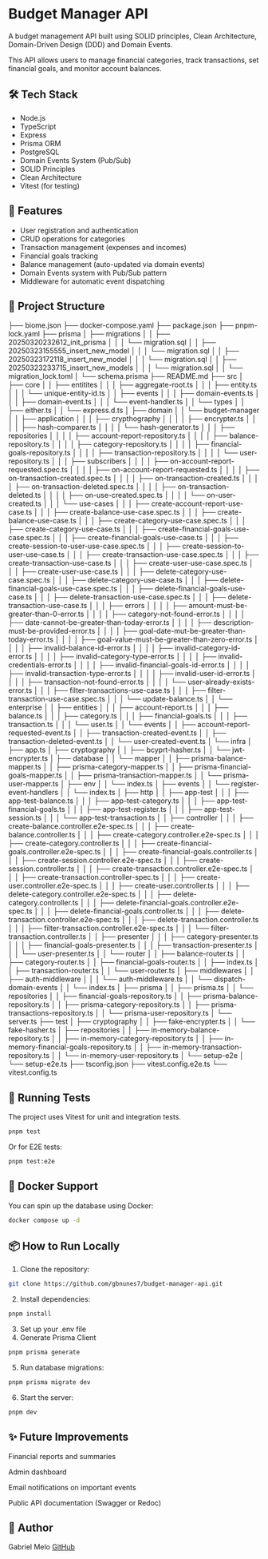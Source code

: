 # Budget Manager API

A budget management API built using SOLID principles, Clean Architecture, Domain-Driven Design (DDD) and Domain Events.

This API allows users to manage financial categories, track transactions, set financial goals, and monitor account balances.

## 🛠️ Tech Stack
- Node.js
- TypeScript
- Express
- Prisma ORM
- PostgreSQL
- Domain Events System (Pub/Sub)
- SOLID Principles
- Clean Architecture
- Vitest (for testing)

## 🚀 Features
- User registration and authentication
- CRUD operations for categories
- Transaction management (expenses and incomes)
- Financial goals tracking
- Balance management (auto-updated via domain events)
- Domain Events system with Pub/Sub pattern
- Middleware for automatic event dispatching

## 📂 Project Structure
├── biome.json
├── docker-compose.yaml
├── package.json
├── pnpm-lock.yaml
├── prisma
│   ├── migrations
│   │   ├── 20250320232612_init_prisma
│   │   │   └── migration.sql
│   │   ├── 20250323155555_insert_new_model
│   │   │   └── migration.sql
│   │   ├── 20250323172118_insert_new_model
│   │   │   └── migration.sql
│   │   ├── 20250323233715_insert_new_models
│   │   │   └── migration.sql
│   │   └── migration_lock.toml
│   └── schema.prisma
├── README.md
├── src
│   ├── core
│   │   ├── entitites
│   │   │   ├── aggregate-root.ts
│   │   │   ├── entity.ts
│   │   │   └── unique-entity-id.ts
│   │   ├── events
│   │   │   ├── domain-events.ts
│   │   │   ├── domain-event.ts
│   │   │   └── event-handler.ts
│   │   └── types
│   │       ├── either.ts
│   │       └── express.d.ts
│   ├── domain
│   │   └── budget-manager
│   │       ├── application
│   │       │   ├── crypthography
│   │       │   │   ├── encrypter.ts
│   │       │   │   ├── hash-comparer.ts
│   │       │   │   └── hash-generator.ts
│   │       │   ├── repositories
│   │       │   │   ├── account-report-repository.ts
│   │       │   │   ├── balance-repository.ts
│   │       │   │   ├── category-repository.ts
│   │       │   │   ├── financial-goals-repository.ts
│   │       │   │   ├── transaction-repository.ts
│   │       │   │   └── user-repository.ts
│   │       │   ├── subscribers
│   │       │   │   ├── on-account-report-requested.spec.ts
│   │       │   │   ├── on-account-report-requested.ts
│   │       │   │   ├── on-transaction-created.spec.ts
│   │       │   │   ├── on-transaction-created.ts
│   │       │   │   ├── on-transaction-deleted.spec.ts
│   │       │   │   ├── on-transaction-deleted.ts
│   │       │   │   ├── on-use-created.spec.ts
│   │       │   │   └── on-user-created.ts
│   │       │   └── use-cases
│   │       │       ├── create-account-report-use-case.ts
│   │       │       ├── create-balance-use-case.spec.ts
│   │       │       ├── create-balance-use-case.ts
│   │       │       ├── create-category-use-case.spec.ts
│   │       │       ├── create-category-use-case.ts
│   │       │       ├── create-financial-goals-use-case.spec.ts
│   │       │       ├── create-financial-goals-use-case.ts
│   │       │       ├── create-session-to-user-use-case.spec.ts
│   │       │       ├── create-session-to-user-use-case.ts
│   │       │       ├── create-transaction-use-case.spec.ts
│   │       │       ├── create-transaction-use-case.ts
│   │       │       ├── create-user-use-case.spec.ts
│   │       │       ├── create-user-use-case.ts
│   │       │       ├── delete-category-use-case.spec.ts
│   │       │       ├── delete-category-use-case.ts
│   │       │       ├── delete-financial-goals-use-case.spec.ts
│   │       │       ├── delete-financial-goals-use-case.ts
│   │       │       ├── delete-transaction-use-case.spec.ts
│   │       │       ├── delete-transaction-use-case.ts
│   │       │       ├── errors
│   │       │       │   ├── amount-must-be-greater-than-0-error.ts
│   │       │       │   ├── category-not-found-error.ts
│   │       │       │   ├── date-cannot-be-greater-than-today-error.ts
│   │       │       │   ├── description-must-be-provided-error.ts
│   │       │       │   ├── goal-date-mut-be-greater-than-today-error.ts
│   │       │       │   ├── goal-value-must-be-greater-than-zero-error.ts
│   │       │       │   ├── invalid-balance-id-error.ts
│   │       │       │   ├── invalid-category-id-error.ts
│   │       │       │   ├── invalid-category-type-error.ts
│   │       │       │   ├── invalid-credentials-error.ts
│   │       │       │   ├── invalid-financial-goals-id-error.ts
│   │       │       │   ├── invalid-transaction-type-error.ts
│   │       │       │   ├── invalid-user-id-error.ts
│   │       │       │   ├── transaction-not-found-error.ts
│   │       │       │   └── user-already-exists-error.ts
│   │       │       ├── filter-transactions-use-case.ts
│   │       │       ├── filter-transaction-use-case.spec.ts
│   │       │       └── update-balance.ts
│   │       └── enterprise
│   │           ├── entities
│   │           │   ├── account-report.ts
│   │           │   ├── balance.ts
│   │           │   ├── category.ts
│   │           │   ├── financial-goals.ts
│   │           │   ├── transaction.ts
│   │           │   └── user.ts
│   │           └── events
│   │               ├── account-report-requested-event.ts
│   │               ├── transaction-created-event.ts
│   │               ├── transaction-deleted-event.ts
│   │               └── user-created-event.ts
│   └── infra
│       ├── app.ts
│       ├── cryptography
│       │   ├── bcyprt-hasher.ts
│       │   └── jwt-encrypter.ts
│       ├── database
│       │   └── mapper
│       │       ├── prisma-balance-mapper.ts
│       │       ├── prisma-category-mapper.ts
│       │       ├── prisma-financial-goals-mapper.ts
│       │       ├── prisma-transaction-mapper.ts
│       │       └── prisma-user-mapper.ts
│       ├── env
│       │   └── index.ts
│       ├── events
│       │   └── register-event-handlers
│       │       └── index.ts
│       ├── http
│       │   ├── app-test
│       │   │   ├── app-test-balance.ts
│       │   │   ├── app-test-category.ts
│       │   │   ├── app-test-financial-goals.ts
│       │   │   ├── app-test-register.ts
│       │   │   ├── app-test-session.ts
│       │   │   └── app-test-transaction.ts
│       │   ├── controller
│       │   │   ├── create-balance.controller.e2e-spec.ts
│       │   │   ├── create-balance.controller.ts
│       │   │   ├── create-category.controller.e2e-spec.ts
│       │   │   ├── create-category.controller.ts
│       │   │   ├── create-financial-goals.controller.e2e-spec.ts
│       │   │   ├── create-financial-goals.controller.ts
│       │   │   ├── create-session.controller.e2e-spec.ts
│       │   │   ├── create-session.controller.ts
│       │   │   ├── create-transaction.controller.e2e-spec.ts
│       │   │   ├── create-transaction.controller-spec.ts
│       │   │   ├── create-user.controller.e2e-spec.ts
│       │   │   ├── create-user.controller.ts
│       │   │   ├── delete-category.controller.e2e-spec.ts
│       │   │   ├── delete-category.controller.ts
│       │   │   ├── delete-financial-goals.controller.e2e-spec.ts
│       │   │   ├── delete-financial-goals.controller.ts
│       │   │   ├── delete-transaction.controller.e2e-spec.ts
│       │   │   ├── delete-transaction.controller.ts
│       │   │   ├── filter-transaction.controller.e2e-spec.ts
│       │   │   └── filter-transaction.controller.ts
│       │   ├── presenter
│       │   │   ├── category-presenter.ts
│       │   │   ├── financial-goals-presenter.ts
│       │   │   ├── transaction-presenter.ts
│       │   │   └── user-presenter.ts
│       │   └── router
│       │       ├── balance-router.ts
│       │       ├── category-router.ts
│       │       ├── financial-goals-router.ts
│       │       ├── index.ts
│       │       ├── transaction-router.ts
│       │       └── user-router.ts
│       ├── middlewares
│       │   ├── auth-middleware
│       │   │   └── auth-middleware.ts
│       │   └── dispatch-domain-events
│       │       └── index.ts
│       ├── prisma
│       │   ├── prisma.ts
│       │   └── repositories
│       │       ├── financial-goals-repository.ts
│       │       ├── prisma-balance-repository.ts
│       │       ├── prisma-category-repository.ts
│       │       ├── prisma-transactions-repository.ts
│       │       └── prisma-user-repository.ts
│       └── server.ts
├── test
│   ├── cryptography
│   │   ├── fake-encrypter.ts
│   │   └── fake-hasher.ts
│   ├── repositories
│   │   ├── in-memory-balance-repository.ts
│   │   ├── in-memory-category-repository.ts
│   │   ├── in-memory-financial-goals-repository.ts
│   │   ├── in-memory-transaction-repository.ts
│   │   └── in-memory-user-repository.ts
│   └── setup-e2e
│       └── setup-e2e.ts
├── tsconfig.json
├── vitest.config.e2e.ts
└── vitest.config.ts

## 🧪 Running Tests
The project uses Vitest for unit and integration tests.

```bash
pnpm test
```
Or for E2E tests:
```bash
pnpm test:e2e
```

## 🐳 Docker Support
You can spin up the database using Docker:
```bash
docker compose up -d
```

## 📦 How to Run Locally
1. Clone the repository: 
```bash
git clone https://github.com/gbnunes7/budget-manager-api.git
```
2. Install dependencies:
```bash
pnpm install
```
3. Set up your .env file
4. Generate Prisma Client
```bash
pnpm prisma generate
```
5. Run database migrations:
```bash
pnpm prisma migrate dev
```
6. Start the server:
```bash
pnpm dev
```

## ✨ Future Improvements

Financial reports and summaries

Admin dashboard

Email notifications on important events

Public API documentation (Swagger or Redoc)

## 👤 Author

Gabriel Melo
[GitHub](https://github.com/gbnunes7)
